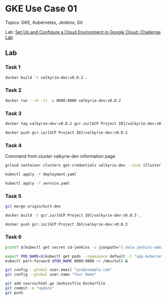 # GKE Use Case 01

Topics: GKE, Kubernetes, Jenkins, Git

Lab: [Set Up and Configure a Cloud Environment in Google Cloud: Challenge Lab](https://www.cloudskillsboost.google/focuses/10603?parent=catalog)

## Lab

### Task 1

```bash
docker build -t valkyrie-dev:v0.0.2 .
```

### Task 2

```bash
docker run --rm -it -p 8080:8080 valkyrie-dev:v0.0.2
```

### Task 3

```bash
docker tag valkyrie-dev:v0.0.2 gcr.io/[GCP Project ID]/valkyrie-dev:v0.0.2
```

```bash
docker push gcr.io/[GCP Project ID]/valkyrie-dev:v0.0.2
```

### Task 4

Command from cluster valkyrie-dev information page

```bash
gcloud container clusters get-credentials valkyrie-dev --zone [Cluster Zone] --project [GCP Project ID]
```

```bash
kubectl apply -f deployment.yaml
```

```bash
kubectl apply -f service.yaml
```

### Task 5

```bash
git merge origin/kurt-dev
```

```bash
docker build -t gcr.io/[GCP Project ID]/valkyrie-dev:v0.0.3 .
```

```bash
docker push gcr.io/[GCP Project ID]/valkyrie-dev:v0.0.3
```

### Task 6

```bash
printf $(kubectl get secret cd-jenkins -o jsonpath="{.data.jenkins-admin-password}" | base64 --decode);echo
```

```bash
export POD_NAME=$(kubectl get pods --namespace default -l "app.kubernetes.io/component=jenkins-master" -l "app.kubernetes.io/instance=cd" -o jsonpath="{.items[0].metadata.name}")
kubectl port-forward $POD_NAME 8080:8080 >> /dev/null &
```

```bash
git config --global user.email "you@example.com"
git config --global user.name "Your Name"
```

```bash
git add source/html.go Jenkinsfile Dockerfile
git commit -m "update"
git push
```
